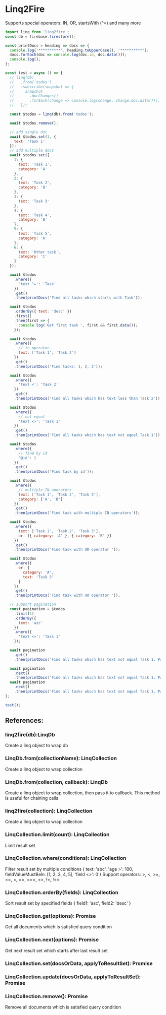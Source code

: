 # Linq2Fire

Supports special operators: IN, OR, startsWith (^=) and many more

```js
import linq from 'linq2fire';
const db = firebase.firestore();

const printDocs = heading => docs => {
  console.log('**********', heading.toUpperCase(), '**********');
  docs.forEach(doc => console.log(doc.id, doc.data()));
  console.log();
};

const test = async () => {
  // linq(db)
  //   .from('todos')
  //   .subscribe(snapshot => {
  //     snapshot
  //       .docChanges()
  //       .forEach(change => console.log(change, change.doc.data()));
  //   });

  const $todos = linq(db).from('todos');

  await $todos.remove();

  // add single doc
  await $todos.set(1, {
    text: 'Task 1'
  });
  // add multiple docs
  await $todos.set({
    1: {
      text: 'Task 1',
      category: 'A'
    },
    2: {
      text: 'Task 2',
      category: 'B'
    },
    3: {
      text: 'Task 3'
    },
    4: {
      text: 'Task 4',
      category: 'B'
    },
    5: {
      text: 'Task 5',
      category: 'A'
    },
    6: {
      text: 'Other task',
      category: 'C'
    }
  });

  await $todos
    .where({
      'text ^=': 'Task'
    })
    .get()
    .then(printDocs('Find all tasks which starts with Task'));

  await $todos
    .orderBy({ text: 'desc' })
    .first()
    .then(first => {
      console.log('Get first task ', first && first.data());
    });

  await $todos
    .where({
      // in operator
      text: ['Task 1', 'Task 2']
    })
    .get()
    .then(printDocs('Find tasks: 1, 2, 3'));

  await $todos
    .where({
      'text <': 'Task 2'
    })
    .get()
    .then(printDocs('Find all tasks which has text less than Task 2'));

  await $todos
    .where({
      // not equal
      'text <>': 'Task 1'
    })
    .get()
    .then(printDocs('Find all tasks which has text not equal Task 1'));

  await $todos
    .where({
      // find by id
      '@id': 1
    })
    .get()
    .then(printDocs('Find task by id'));

  await $todos
    .where({
      // multiple IN operators
      text: ['Task 1', 'Task 2', 'Task 3'],
      category: ['A', 'B']
    })
    .get()
    .then(printDocs('Find task with multiple IN operators'));

  await $todos
    .where({
      text: ['Task 1', 'Task 2', 'Task 3'],
      or: [{ category: 'A' }, { category: 'B' }]
    })
    .get()
    .then(printDocs('Find task with OR operator '));

  await $todos
    .where({
      or: {
        category: 'A',
        text: 'Task 3'
      }
    })
    .get()
    .then(printDocs('Find task with OR operator '));

  // support pagination
  const pagination = $todos
    .limit(1)
    .orderBy({
      text: 'asc'
    })
    .where({
      'text <>': 'Task 1'
    });

  await pagination
    .get()
    .then(printDocs('Find all tasks which has text not equal Task 1. Page 1'));

  await pagination
    .next()
    .then(printDocs('Find all tasks which has text not equal Task 1. Page 2'));
  await pagination
    .next()
    .then(printDocs('Find all tasks which has text not equal Task 1. Page 3'));
};

test();


```

## References:

### linq2fire(db):LinqDb
Create a linq object to wrap db

### LinqDb.from(collectionName): LinqCollection
Create a linq object to wrap collection

### LinqDb.from(collection, callback): LinqDb
Create a linq object to wrap collection, then pass it to callback. This method is useful for chaining calls

### linq2fire(collection): LinqCollection
Create a linq object to wrap collection

### LinqCollection.limit(count): LinqCollection
Limit result set

### LinqCollection.where(conditions): LinqCollection
Filter result set by multiple conditions { text: 'abc', 'age >': 100, fieldValueMustBeIn: [1, 2, 3, 4, 5], 'field <>': 0 }
Support operators: >, <, >=, <=, =, ==, ===, <>, !=, !==

### LinqCollection.orderBy(fields): LinqCollection
Sort result set by specified fields { field1: 'asc', field2: 'desc' }

### LinqCollection.get(options): Promise
Get all documents which is satisfied query condition

### LinqCollection.next(options): Promise
Get next result set which starts after last result set

### LinqCollection.set(docsOrData, applyToResultSet): Promise

### LinqCollection.update(docsOrData, applyToResultSet): Promise

### LinqCollection.remove(): Promise
Remove all documents which is satisfied query condition